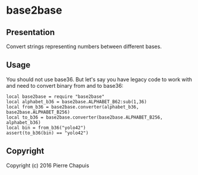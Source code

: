 # base2base

## Presentation

Convert strings representing numbers between different bases.

## Usage

You should not use base36. But let's say you have legacy code to work with
and need to convert binary from and to base36:

    local base2base = require "base2base"
    local alphabet_b36 = base2base.ALPHABET_B62:sub(1,36)
    local from_b36 = base2base.converter(alphabet_b36, base2base.ALPHABET_B256)
    local to_b36 = base2base.converter(base2base.ALPHABET_B256, alphabet_b36)
    local bin = from_b36("yolo42")
    assert(to_b36(bin) == "yolo42")

## Copyright

Copyright (c) 2016 Pierre Chapuis
